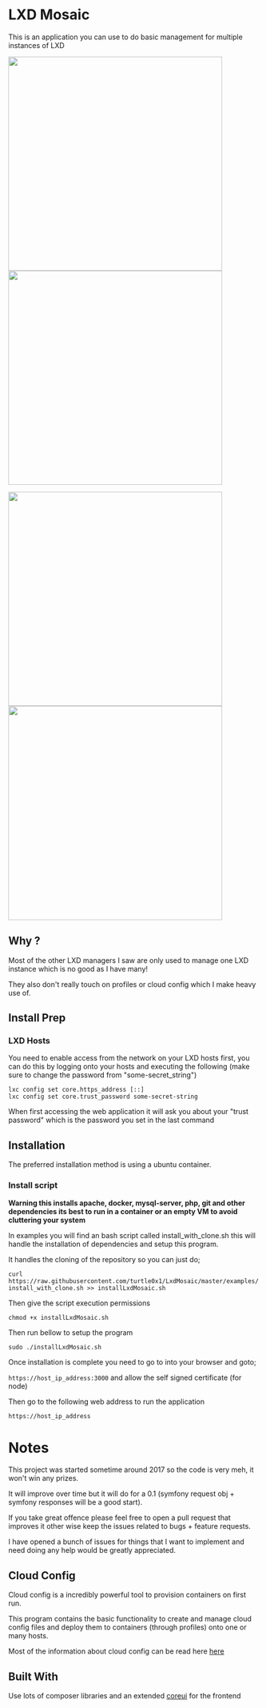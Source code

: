 # LXD Mosaic

This is an application you can use to do basic management for multiple instances
of LXD


<img src="https://discuss.linuxcontainers.org/uploads/default/original/1X/c22f74bfe73a6000868d2aa2d40d97798206201b.png" width="428"> <img src="https://discuss.linuxcontainers.org/uploads/default/original/1X/5d4e73f3f51489350589635593fae51fde7ff022.png" width="428">

<img src="https://discuss.linuxcontainers.org/uploads/default/original/1X/6ccc9cfe863d998ec8bbdb8676718e5ff4da277d.png" width="428"><img src="https://discuss.linuxcontainers.org/uploads/default/original/1X/3c2569da49575e9fdcd08f87b42cc1620ca38cf3.png" width="428">



## Why ?

Most of the other LXD managers I saw are only used  to manage one LXD instance which
is no good as I have many!

They also don't really touch on profiles or cloud config which I make heavy use
of.

## Install Prep

### LXD Hosts

You need to enable access from the network on your LXD hosts first, you can do this by logging onto your hosts and executing the following (make sure to change the password from "some-secret_string")

```
lxc config set core.https_address [::]
lxc config set core.trust_password some-secret-string
```

When first accessing the web application it will ask you about your "trust password" which is the password you set in the last command

## Installation

The preferred installation method is using a ubuntu container.

### Install script
**Warning this installs apache, docker, mysql-server, php, git and other
dependencies its best to run in a container or an empty VM to avoid cluttering
your system**

In examples you will find an bash script called install_with_clone.sh this will
handle the installation of dependencies and setup this program.

It handles the cloning of the repository so you can just do;

`curl https://raw.githubusercontent.com/turtle0x1/LxdMosaic/master/examples/install_with_clone.sh >> installLxdMosaic.sh`

Then give the script execution permissions

`chmod +x installLxdMosaic.sh`

Then run bellow to setup the program

`sudo ./installLxdMosaic.sh`

Once installation is complete you need to go to into your browser and goto;

`https://host_ip_address:3000` and allow the self signed certificate (for node)

Then go to the following web address to run the application

`https://host_ip_address`

# Notes

This project was started sometime around 2017 so the code is very meh, it won't
win any prizes.

It will improve over time but it will do for a 0.1 (symfony request obj + symfony
responses will be a good start).

If you take great offence please feel free to open a pull request that improves it
other wise keep the issues related to bugs + feature requests.

I have opened a bunch of issues for things that I want to implement and need doing
any help would be greatly appreciated.

## Cloud Config

Cloud config is a incredibly powerful tool to provision containers on first run.

This program contains the basic functionality to create and manage cloud config
files and deploy them to containers (through profiles) onto one or many hosts.

Most of the information about cloud config can be read here [here](https://cloudinit.readthedocs.io/en/latest/topics/examples.html)

## Built With

Use lots of composer libraries and an extended [coreui](https://coreui.io/) for the frontend

